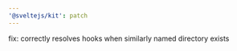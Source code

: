 ```yaml
---
'@sveltejs/kit': patch
---
```


fix: correctly resolves hooks when similarly named directory exists
